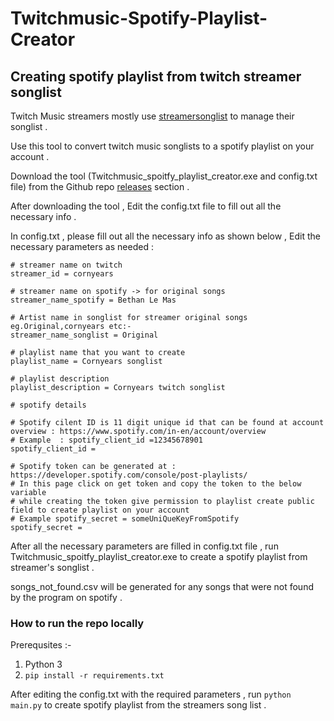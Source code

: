 # Twitchmusic-Spotify-Playlist-Creator
## Creating spotify playlist from twitch streamer songlist 

Twitch Music streamers mostly use [streamersonglist](https://www.streamersonglist.com/) to manage their songlist . 

Use this tool to convert twitch music songlists to a spotify playlist on your account . 

Download the tool (Twitchmusic_spoitfy_playlist_creator.exe and config.txt file) from the Github repo [releases](https://github.com/akhilmaddineni/Twitchmusic-Spotify-Playlist-Creator/releases) section .

After downloading the tool , Edit the config.txt file to fill out all the necessary info . 

In config.txt , please fill out all the necessary info as shown below , Edit the necessary parameters as needed  : 
```
# streamer name on twitch
streamer_id = cornyears

# streamer name on spotify -> for original songs
streamer_name_spotify = Bethan Le Mas

# Artist name in songlist for streamer original songs eg.Original,cornyears etc:-
streamer_name_songlist = Original

# playlist name that you want to create
playlist_name = Cornyears songlist

# playlist description
playlist_description = Cornyears twitch songlist

# spotify details

# Spotify cilent ID is 11 digit unique id that can be found at account overview : https://www.spotify.com/in-en/account/overview
# Example  : spotify_client_id =12345678901
spotify_client_id =

# Spotify token can be generated at : https://developer.spotify.com/console/post-playlists/
# In this page click on get token and copy the token to the below variable
# while creating the token give permission to playlist create public field to create playlist on your account
# Example spotify_secret = someUniQueKeyFromSpotify
spotify_secret =
```
After all the necessary parameters are filled in config.txt file , run Twitchmusic_spoitfy_playlist_creator.exe to create a spotify playlist from streamer's songlist . 

songs_not_found.csv will be generated for any songs that were not found by the program on spotify .

### How to run the repo locally

Prerequsites :- 
1. Python 3 
2. `pip install -r requirements.txt`

After editing the config.txt with the required parameters , run `python main.py` to create spotify playlist from the streamers song list . 
